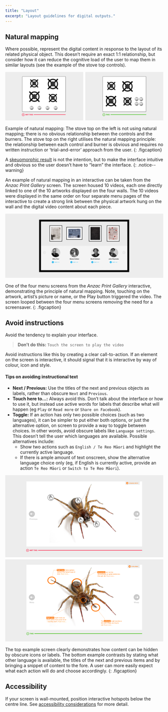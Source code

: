 ```yaml
---
title: "Layout"
excerpt: "Layout guidelines for digital outputs."
---
```


## Natural mapping

Where possible, represent the digital content in response to the layout of its related physical object. This doesn’t require an exact 1:1 relationship, but consider how it can reduce the cognitive load of the user to map them in similar layouts (see the example of the stove top controls).

![Natural mapping example](/images/mapping-stoves.png)

Example of natural mapping: The stove top on the left is not using natural mapping; there is no obvious relationship between the controls and the burners. The stove top on the right utilises the natural mapping principle: the relationship between each control and burner is obvious and requires no written instruction or ‘trial-and-error’ approach from the user.
{: .figcaption}

A [skeuomorphic result](https://en.wikipedia.org/wiki/Skeuomorph) is not the intention, but to make the interface intuitive and obvious so the user doesn’t have to “learn” the interface.
{: .notice--warning}

An example of natural mapping in an interactive can be taken from the _Anzac Print Gallery_ screen. The screen housed 10 videos, each one directly linked to one of the 10 artworks displayed on the four walls. The 10 videos were displayed in the same order on four separate menu pages of the interactive to create a strong link between the physical artwork hung on the wall and the digital video content about each piece.

![A menu page from the Anzac Print Gallery interactive screen](/images/anzac-print-gallery-screen.png)

One of the four menu screens from the _Anzac Print Gallery_ interactive, demonstrating the principle of natural mapping. Note, touching on the artwork, artist’s picture or name, or the Play button triggered the video. The screen looped between the four menu screens removing the need for a screensaver.
{: .figcaption}

## Avoid instructions

Avoid the tendency to explain your interface.

> __Don’t do this:__ `Touch the screen to play the video`

Avoid instructions like this by creating a clear call-to-action. If an element on the screen is interactive, it should signal that it is interactive by way of colour, icon and style.

#### Tips on avoiding instructional text

* __Next / Previous:__ Use the titles of the next and previous objects as labels, rather than obscure `Next` and `Previous`.
* __Touch here to...:__ Always avoid this. Don’t talk about the interface or how to use it, but instead use active words for labels that describe what will happen (eg `Play` or `Read more` or `Share on Facebook`).
* __Toggle:__ If an action has only two possible choices (such as two languages), it can be simpler to put either both options, or just the alternative option, on screen to provide a way to toggle between choices. In other words, avoid obscure labels like `Language settings`. This doesn’t tell the user which languages are available. Possible alternatives include:
    * Show two actions such as `English / Te Reo Māori` and highlight the currently active language.
    * If there is ample amount of text onscreen, show the alternative language choice only (eg, if English is currently active, provide an action `Te Reo Māori` or `Switch to Te Reo Māori`).

![Hotspot labels](/images/hotspot.png)

The top example screen clearly demonstrates how content can be hidden by obscure icons or labels. The bottom example contrasts by stating what other language is available, the titles of the next and previous items and by bringing a snippet of content to the fore. A user can more easily expect what each action will do and choose accordingly.
{: .figcaption}

## Accessibility

If your screen is wall-mounted, position interactive hotspots below the centre line. See [accessibility considerations](/_pages/foundations/accessibility/) for more detail.